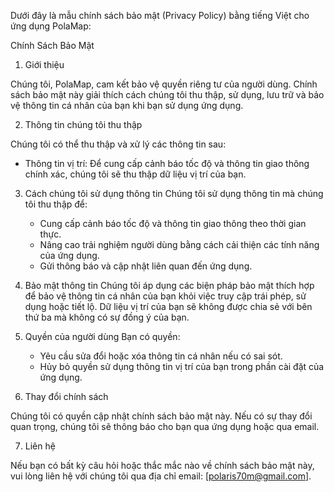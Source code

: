 Dưới đây là mẫu chính sách bảo mật (Privacy Policy) bằng tiếng Việt cho ứng dụng PolaMap:

Chính Sách Bảo Mật

1. Giới thiệu

Chúng tôi, PolaMap, cam kết bảo vệ quyền riêng tư của người dùng. Chính sách bảo mật này giải thích cách chúng tôi thu thập, sử dụng, lưu trữ và bảo vệ thông tin cá nhân của bạn khi bạn sử dụng ứng dụng.

2. Thông tin chúng tôi thu thập

Chúng tôi có thể thu thập và xử lý các thông tin sau:

- Thông tin vị trí: Để cung cấp cảnh báo tốc độ và thông tin giao thông chính xác, chúng tôi sẽ thu thập dữ liệu vị trí của bạn.

3. Cách chúng tôi sử dụng thông tin
Chúng tôi sử dụng thông tin mà chúng tôi thu thập để:
	- Cung cấp cảnh báo tốc độ và thông tin giao thông theo thời gian thực.
	- Nâng cao trải nghiệm người dùng bằng cách cải thiện các tính năng của ứng dụng.
	- Gửi thông báo và cập nhật liên quan đến ứng dụng.

4. Bảo mật thông tin
Chúng tôi áp dụng các biện pháp bảo mật thích hợp để bảo vệ thông tin cá nhân của bạn khỏi việc truy cập trái phép, sử dụng hoặc tiết lộ. Dữ liệu vị trí của bạn sẽ không được chia sẻ với bên thứ ba mà không có sự đồng ý của bạn.

5. Quyền của người dùng
Bạn có quyền:
	- Yêu cầu sửa đổi hoặc xóa thông tin cá nhân nếu có sai sót.
	- Hủy bỏ quyền sử dụng thông tin vị trí của bạn trong phần cài đặt của ứng dụng.

6. Thay đổi chính sách

Chúng tôi có quyền cập nhật chính sách bảo mật này. Nếu có sự thay đổi quan trọng, chúng tôi sẽ thông báo cho bạn qua ứng dụng hoặc qua email.

7. Liên hệ

Nếu bạn có bất kỳ câu hỏi hoặc thắc mắc nào về chính sách bảo mật này, vui lòng liên hệ với chúng tôi qua địa chỉ email: [polaris70m@gmail.com].
